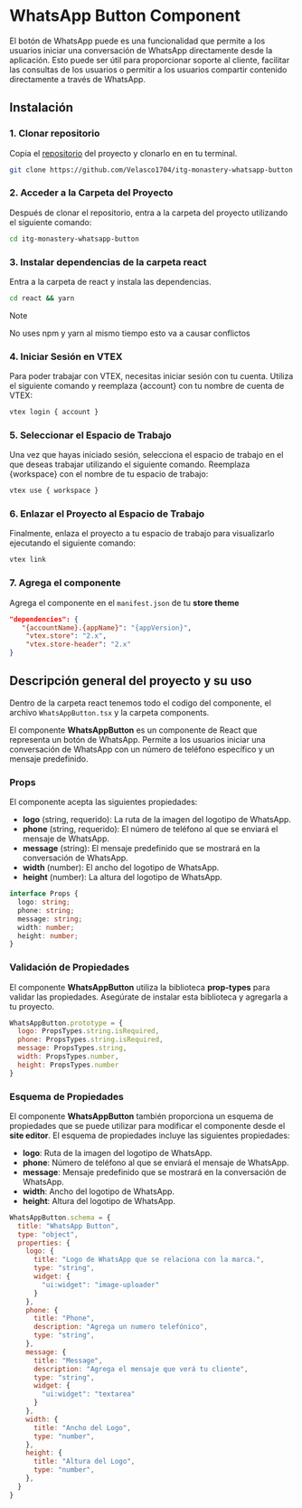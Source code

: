 # WhatsApp Button Component

El botón de WhatsApp puede es una funcionalidad que permite a los usuarios iniciar una conversación de WhatsApp directamente desde la aplicación. Esto puede ser útil para proporcionar soporte al cliente, facilitar las consultas de los usuarios o permitir a los usuarios compartir contenido directamente a través de WhatsApp.

## Instalación

### 1. Clonar repositorio

Copia el [repositorio](https://github.com/Velasco1704/itg-monastery-whatsapp-button) del proyecto y clonarlo en en tu terminal.

```bash
git clone https://github.com/Velasco1704/itg-monastery-whatsapp-button
```

### 2. Acceder a la Carpeta del Proyecto

Después de clonar el repositorio, entra a la carpeta del proyecto utilizando el siguiente comando:

```bash
cd itg-monastery-whatsapp-button
```

### 3. Instalar dependencias de la carpeta react

Entra a la carpeta de react y instala las dependencias.

```bash
cd react && yarn
```

> [!NOTE]
> No uses npm y yarn al mismo tiempo esto va a causar conflictos

### 4. Iniciar Sesión en VTEX

Para poder trabajar con VTEX, necesitas iniciar sesión con tu cuenta. Utiliza el siguiente comando y reemplaza {account} con tu nombre de cuenta de VTEX:

```bash
vtex login { account }
```

### 5. Seleccionar el Espacio de Trabajo

Una vez que hayas iniciado sesión, selecciona el espacio de trabajo en el que deseas trabajar utilizando el siguiente comando. Reemplaza {workspace} con el nombre de tu espacio de trabajo:

```bash
vtex use { workspace }
```

### 6. Enlazar el Proyecto al Espacio de Trabajo

Finalmente, enlaza el proyecto a tu espacio de trabajo para visualizarlo ejecutando el siguiente comando:

```bash
vtex link
```

### 7. Agrega el componente

Agrega el componente en el `manifest.json` de tu **store theme**

```JSON
"dependencies": {
   "{accountName}.{appName}": "{appVersion}",
    "vtex.store": "2.x",
    "vtex.store-header": "2.x"
}
```

## Descripción general del proyecto y su uso

Dentro de la carpeta react tenemos todo el codigo del componente, el archivo `WhatsAppButton.tsx` y la carpeta components.

El componente **WhatsAppButton** es un componente de React que representa un botón de WhatsApp. Permite a los usuarios iniciar una conversación de WhatsApp con un número de teléfono específico y un mensaje predefinido.

### Props

El componente acepta las siguientes propiedades:

- **logo** (string, requerido): La ruta de la imagen del logotipo de WhatsApp.
- **phone** (string, requerido): El número de teléfono al que se enviará el mensaje de WhatsApp.
- **message** (string): El mensaje predefinido que se mostrará en la conversación de WhatsApp.
- **width** (number): El ancho del logotipo de WhatsApp.
- **height** (number): La altura del logotipo de WhatsApp.

```ts
interface Props {
  logo: string;
  phone: string;
  message: string;
  width: number;
  height: number;
}

```

### Validación de Propiedades

El componente **WhatsAppButton** utiliza la biblioteca **prop-types** para validar las propiedades. Asegúrate de instalar esta biblioteca y agregarla a tu proyecto.

```js
WhatsAppButton.prototype = {
  logo: PropsTypes.string.isRequired,
  phone: PropsTypes.string.isRequired,
  message: PropsTypes.string,
  width: PropsTypes.number,
  height: PropsTypes.number
}
```

### Esquema de Propiedades

El componente **WhatsAppButton** también proporciona un esquema de propiedades que se puede utilizar para modificar el componente desde el **site editor**. El esquema de propiedades incluye las siguientes propiedades:

- **logo**: Ruta de la imagen del logotipo de WhatsApp.
- **phone**: Número de teléfono al que se enviará el mensaje de WhatsApp.
- **message**: Mensaje predefinido que se mostrará en la conversación de WhatsApp.
- **width**: Ancho del logotipo de WhatsApp.
- **height**: Altura del logotipo de WhatsApp.

```js
WhatsAppButton.schema = {
  title: "WhatsApp Button",
  type: "object",
  properties: {
    logo: {
      title: "Logo de WhatsApp que se relaciona con la marca.",
      type: "string",
      widget: {
        "ui:widget": "image-uploader"
      }
    },
    phone: {
      title: "Phone",
      description: "Agrega un numero telefónico",
      type: "string",
    },
    message: {
      title: "Message",
      description: "Agrega el mensaje que verá tu cliente",
      type: "string",
      widget: {
        "ui:widget": "textarea"
      }
    },
    width: {
      title: "Ancho del Logo",
      type: "number",
    },
    height: {
      title: "Altura del Logo",
      type: "number",
    },
  }
}
```
